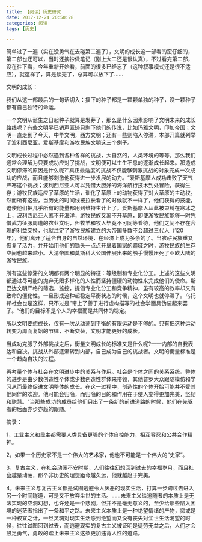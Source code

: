 ```yaml
---
title: 【阅读】历史研究
date: 2017-12-24 20:50:28
categories: 阅读
tags: [历史]

---
```

简单过了一遍（实在没勇气在去碰第二遍了），文明的成长这一部看的蛮仔细的，第二部也还可以，当时还摘抄做笔记（刚上大二还是很认真），不过看完第二部，没在往下看，今年重新开始看，前面的很多已经忘了（这种叙事模式还是很不适应），就这样了，算是读完了，总算可以放下了……<!--more-->

文明的成长：

我们从这一部最后的一句话切入：播下的种子都是一颗颗单独的种子，没一颗种子都有自己独特的命运。

一个文明从诞生之日起种子就算是发芽了，那么是什么因素影响了文明未来的成长路线呢？有些文明早已销声匿迹只剩下他们的传说，比如玛雅文明，印加帝国；文明一直走到了今天，中华文明，西方文明；还有一些则陷入停滞，本部开篇就列举了波利西尼亚，爱斯基摩和游牧民族文明这三个例子。

文明成长过程中必然遇到各种各样的挑战，大自然的，人类环境的等等。那么我们通常会理解为只要成功应对了挑战，文明便可以生生不息的逐渐成长起来。那造成文明停滞的原因是什么呢?“真正最适度的挑战不仅能够刺激挑战的对象完成一次成功的应战，而且能够刺激他获得进一步发展的动力。“爱斯基摩人成功击败了天气严寒这个挑战；波利西尼亚人可以凭借大胆好的海洋航行技术到处冒险，获得生存；游牧民族适应了草原的生活，训化了草原上的动物获得了对大草原的主动权。然而所有这些，当历史的时间线被拉长看了的时候就不一样了，他们获得的技能，迫使他们把几乎所有的能量都用到维持生计上了。爱斯基摩人从此被束缚在寒冰之上，波利西尼亚人离不开海洋，游牧民族又离不开草原，即使游牧民族能够一时凭借武力征服周遭的农业文明，但牧羊和牧人毕竟不可同等看待，他们之间不存在合理的利益交换，也就注定了游牧民族建立的大帝国多数不会超过三代人（120年），他们离开了适合自身的自然环境，在经济上成为多余的了。当农耕民族重又恢复了活力，并开始用他们的锄头一点点开垦着国家的疆域之时，游牧民族的生存空间也越来越小。大清帝国和莫斯科大公国伸展出来的触手慢慢压死了亚欧大陆的游牧民族。

所有这些停滞的文明都有两个明显的特征：等级制和专业化分工。上述的这些文明都通过尽可能的抛弃无限多样化的人性而坚持僵硬的动物性来完成他们的使命。斯巴达文明严格的筛选，监控，提倡专业化分工和竞争精神，虽有较高的效率却又有致命的僵化性。一旦形成这种超稳定平衡状态的时候，这个文明也就停滞了。乌托邦社会也是这样，只不过是”带上了善于进行虚构描写的社会学面具伪装起来罢了。“他们的目标不是个人的幸福而是共同体的稳定。

所以文明要想成长，仅有一次从动荡到平衡的有限运动是不够的。只有把这种运动转变为周而复始的节律，不断交替，文明才能更好的成长。

当成功克服了外部挑战之后，衡量文明成长的标准又是什么呢?——内部的自我表达和自决。挑战从外部逐渐转到内部，自己成为自己的挑战者。文明的衡量标准是一个趋向自决的过程。

再考量个体与社会在文明进步中的关系与作用。社会是个体之间的关系系统。整体的进步是由少数创造性个体或少数创造性群体来带领，其他普罗大众跟随模仿和学习从而最终促进文明整体的成长。在这一过程中，创造性的个体开始可能并不受其他同伴的欢迎。他可能会归隐，而归隐的目的和作用在于使人变得更加完美，坚韧和聪慧。“当那些成功的成员给他们只出了一条新的前进道路的时候，他们在先驱者的后面亦步亦趋的跟随。‘

 

摘录：

1，工业主义和民主都需要人类具备更强的个体自控能力，相互容忍和公共合作精神。

2，如果一个历史家不是一个伟大的艺术家，他也不可能是一个伟大的“史家”。

3，复古主义，在社会动荡不安时期，人们往往幻想回到过去的幸福岁月，而且社会越是动荡，那个非历史的理想距今越久远，他就越趋于完美。

4，未来主义与复古主义都是试图逃避令人厌恶的现实生活，打算一步跨过去进入另一个时间隧道，可是又不放弃尘世的生活。……未来主义给追随者的本质上是无法实现的空洞幻想，也许还是一个悲剧，但并不是毫无意义的，至少给那些陷入困境的迷茫者指出了一条和平之路。未来主义本质上是一种绝望情绪的产物，抑或是一种权宜之计，一旦灵魂对现实生活感到绝望而又没有丧失对尘世生活渴望的时候，往往试图回到过去，而逃避现实的复古主义被证明是徒劳无益之后，人们才会鼓足勇气，勇敢的踏上未来主义这条更加违背人性的道路。